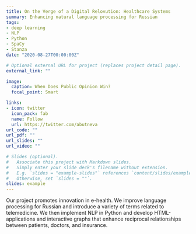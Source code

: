 ```yaml
---
title: On the Verge of a Digital Relovution: Healthcare Systems
summary: Enhancing natural language processing for Russian
tags:
- deep learning
- NLP
- Python
- SpaCy
- Stanza
date: "2020-08-27T00:00:00Z"

# Optional external URL for project (replaces project detail page).
external_link: ""

image:
  caption: When Does Public Opinion Win?
  focal_point: Smart

links:
- icon: twitter
  icon_pack: fab
  name: Follow
  url: https://twitter.com/abutneva
url_code: ""
url_pdf: ""
url_slides: ""
url_video: ""

# Slides (optional).
#   Associate this project with Markdown slides.
#   Simply enter your slide deck's filename without extension.
#   E.g. `slides = "example-slides"` references `content/slides/example-slides.md`.
#   Otherwise, set `slides = ""`.
slides: example
---
```

Our project promotes innovation in e-health. We improve language processing for Russian and introduce a variety of terms related to telemedicine. We then implement NLP in Python and develop HTML-applications and interactive graphs that enhance reciprocal relationships between patients, doctors, and insurance.

